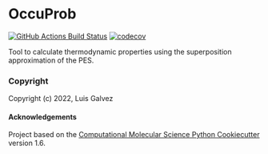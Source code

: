 OccuProb
==============================
[//]: # (Badges)
[![GitHub Actions Build Status](https://github.com/REPLACE_WITH_OWNER_ACCOUNT/occuprob/workflows/CI/badge.svg)](https://github.com/REPLACE_WITH_OWNER_ACCOUNT/occuprob/actions?query=workflow%3ACI)
[![codecov](https://codecov.io/gh/REPLACE_WITH_OWNER_ACCOUNT/OccuProb/branch/master/graph/badge.svg)](https://codecov.io/gh/REPLACE_WITH_OWNER_ACCOUNT/OccuProb/branch/master)


Tool to calculate thermodynamic properties using the superposition approximation of the PES.

### Copyright

Copyright (c) 2022, Luis Galvez


#### Acknowledgements
 
Project based on the 
[Computational Molecular Science Python Cookiecutter](https://github.com/molssi/cookiecutter-cms) version 1.6.

